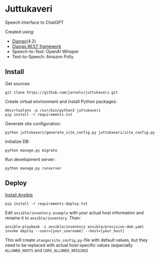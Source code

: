 # Juttukaveri

Speech interface to ChatGPT

Created using:
* [Django](https://www.djangoproject.com/)(4.2)
* [Django REST framework](https://www.django-rest-framework.org/)
* Speech-to-Text: OpenAI Whisper
* Text-to-Speech: Amazon Polly

Install
-------

Get sources:

    git clone https://github.com/jarnoln/juttukaveri.git

Create virtual environment and install Python packages:

    mkvirtualenv -p /usr/bin/python3 juttukaveri
    pip install -r requirements.txt

Generate site configuration:

    python juttukaveri/generate_site_config.py juttukaveri/site_config.py

Initialize DB:

    python manage.py migrate

Run development server:

    python manage.py runserver



Deploy
------

[Install Ansible](https://docs.ansible.com/ansible/latest/installation_guide/intro_installation.html)

    pip install -r requirements-deploy.txt

Edit `ansible/inventory.example`  with your actual host information and rename it to `ansible/inventory`. Then:

    ansible-playbook -i ansible/inventory ansible/provision-deb.yaml
    invoke deploy --user=[your_username] --host=[your_host]

This will create `atange/site_config.py`-file with default values, but they need to be replaced with
actual host-specific values (especially `ALLOWED_HOSTS` and `CORS_ALLOWED_ORIGINS`)
